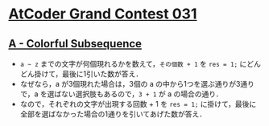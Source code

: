 # [AtCoder Grand Contest 031](https://atcoder.jp/contests/agc031)

## [A - Colorful Subsequence](https://atcoder.jp/contests/agc031/tasks/agc031_a)
- `a ~ z` までの文字が何個現れるかを数えて，`その個数 + 1` を `res = 1;` にどんどん掛けて，最後に1引いた数が答え．
- なぜなら，a が3個現れた場合は，3個の a の中から1つを選ぶ通りが3通りで，a を選ばない選択肢もあるので，`3 + 1` が a の場合の通り．
- なので，それぞれの文字が出現する回数 + 1 を `res = 1;` に掛けて，最後に全部を選ばなかった場合の1通りを引いてあげた数が答え．

